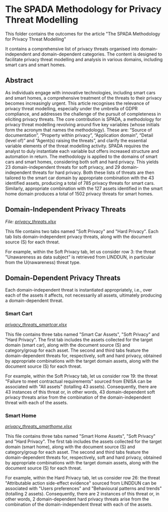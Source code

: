 # The SPADA Methodology for Privacy Threat Modelling

This folder contains the outcomes for the article "The SPADA Methodology for Privacy Threat Modelling"

It contains a comprehensive list of privacy threats organised into domain-independent and domain-dependent categories. The content is designed to facilitate privacy threat modelling and analysis in various domains, including smart cars and smart homes.

## Abstract

As individuals engage with innovative technologies, including smart cars and smart homes, a comprehensive treatment of the threats to their privacy becomes increasingly urgent. This article recognises the relevance of privacy threat modelling, especially under the umbrella of GDPR compliance, and addresses the challenge of the pursuit of completeness in eliciting privacy threats.
The core contribution is SPADA, a methodology for privacy threat modelling revolving around five key variables (whose initials form the acronym that names the methodology). These are: “Source of documentation”, “Property within privacy”, “Application domain”, “Detail (level of)” and “Agent(s) raising the threats”, and clarify the essential variable elements of the threat modelling activity.
SPADA requires the analyst to duly instantiate each variable but offers increased structure and automation in return.
The methodology is applied to the domains of smart cars and smart homes, considering both soft and hard privacy. This yields 23 domain-independent threats for soft privacy, and 29 domain-independent threats for hard privacy. Both these lists of threats are then tailored to the smart car domain by appropriate combination with the 43 identified assets, producing a total of 785 privacy threats for smart cars. Similarly, appropriate combination with the 127 assets identified in the smart home domain produces a total of 1502 privacy threats for smart homes.

## Domain-Independent Privacy Threats

*File: [privacy_threats.xlsx](./privacy_threats.xlsx)*

This file contains two tabs named "Soft Privacy" and "Hard Privacy". Each tab lists domain-independent privacy threats, along with the document source (S) for each threat.

For example, within the Soft Privacy tab, let us consider row 3: the threat "Unawareness as data subject" is retrieved from LINDDUN, in particular from the U(nawareness) threat type.

## Domain-Dependent Privacy Threats

Each domain-independent threat is instantiated appropriately, i.e., over each of the assets it affects, not necessarily all assets, ultimately producing a domain-dependent threat.

### Smart Cart

*[privacy_threats_smartcar.xlsx](./privacy_threats_smartcar.xlsx)*

This file contains three tabs named "Smart Car Assets", "Soft Privacy" and "Hard Privacy". The first tab includes the assets collected for the target domain (smart car), along with the document source (S) and category/group for each asset. The second and third tabs feature the domain-dependent threats for, respectively, soft and hard privacy, obtained by appropriate combinations with the target domain assets, along with the document source (S) for each threat.

For example, within the Soft Privacy tab, let us consider row 19: the threat "Failure to meet contractual requirements" sourced from ENISA can be associated with "All assets" (totalling 43 assets). Consequently, there are 43 instances of this threat or, in other words, 43 domain-dependent soft privacy threats arise from the combination of the domain-independent threat with each of the assets.

### Smart Home

*[privacy_threats_smarthome.xlsx](./privacy_threats_smarthome.xlsx)*

This file contains three tabs named "Smart Home Assets", "Soft Privacy" and "Hard Privacy". The first tab includes the assets collected for the target domain (smart home), along with the document source (S) and category/group for each asset. The second and third tabs feature the domain-dependent threats for, respectively, soft and hard privacy, obtained by appropriate combinations with the target domain assets, along with the document source (S) for each threat.

For example, within the Hard Privacy tab, let us consider row 26: the threat "Attributable action side-effect evidence" sourced from LINDDUN can be associated with "Users preferences" and "Behavioural patterns and trends" (totalling 2 assets). Consequently, there are 2 instances of this threat or, in other words, 2 domain-dependent hard privacy threats arise from the combination of the domain-independent threat with each of the assets.
